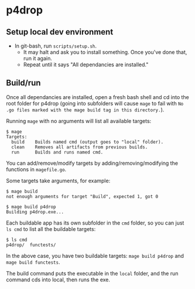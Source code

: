 # p4drop

## Setup local dev environment

- In git-bash, run `scripts/setup.sh`.
  - It may halt and ask you to install something. Once you've done that, run it again.
  - Repeat until it says "All dependancies are installed."

## Build/run

Once all dependancies are installed, open a fresh bash shell and cd into the root folder for p4drop (going into subfolders will cause `mage` to fail with `No .go files marked with the mage build tag in this directory.`).

Running `mage` with no arguments will list all available targets:

```text
$ mage
Targets:
  build    Builds named cmd (output goes to "local" folder).
  clean    Removes all artifacts from previous builds.
  run      Builds and runs named cmd.
```

You can add/remove/modify targets by adding/removing/modifying the functions in `magefile.go`.

Some targets take arguments, for example:

```text
$ mage build
not enough arguments for target "Build", expected 1, got 0

$ mage build p4drop
Building p4drop.exe...
```

Each buildable app has its own subfolder in the `cmd` folder, so you can just `ls cmd` to list all the buildable targets:

```text
$ ls cmd
p4drop/  functests/
```

In the above case, you have two buildable targets: `mage build p4drop` and `mage build functests`.

The build command puts the executable in the `local` folder, and the run command cds into local, then runs the exe.
